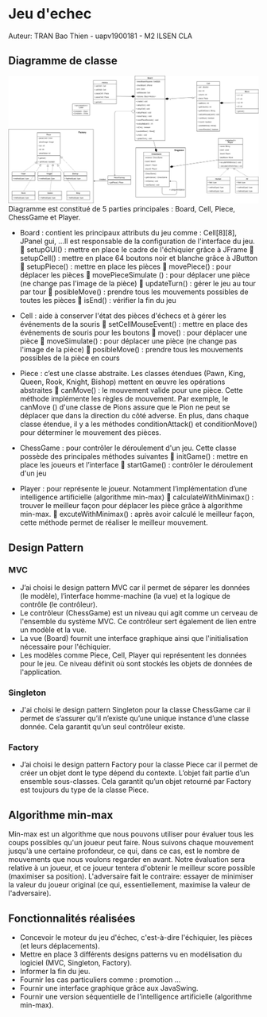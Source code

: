 # Jeu d'echec

Auteur: TRAN Bao Thien - uapv1900181 - M2 ILSEN CLA

## Diagramme de classe
![alt text](ChessDiagram.jpg)
Diagramme est constitué de 5 parties principales : Board, Cell, Piece, ChessGame et Player.

- Board : contient les principaux attributs du jeu comme : Cell[8][8], JPanel gui, …Il est responsable de la configuration de l'interface du jeu.
	setupGUI() : mettre en place le cadre de l'échiquier grâce à JFrame
	setupCell() : mettre en place 64 boutons noir et blanche grâce à JButton
	setupPiece() : mettre en place les pièces
	movePiece() : pour déplacer les pièces
	movePieceSimulate () : pour déplacer une pièce (ne change pas l'image de la pièce)
	updateTurn() : gérer le jeu au tour par tour
	posibleMove() : prendre tous les mouvements possibles de toutes les pièces
	isEnd() : vérifier la fin du jeu

- Cell : aide à conserver l'état des pièces d'échecs et à gérer les événements de la souris
	setCellMouseEvent() : mettre en place des événements de souris pour les boutons
	move() : pour déplacer une pièce
	moveSimulate() : pour déplacer une pièce (ne change pas l'image de la pièce)
	posibleMove() : prendre tous les mouvements possibles de la pièce en cours

- Piece : c’est une classe abstraite. Les classes étendues (Pawn, King, Queen, Rook, Knight, Bishop) mettent en œuvre les opérations abstraites
	canMove() : le mouvement valide pour une pièce. Cette méthode implémente les règles de mouvement. Par exemple, le canMove () d'une classe de Pions assure que le Pion ne peut se déplacer que dans la direction du côté adverse. En plus, dans chaque classe étendue, il y a les méthodes conditionAttack() et conditionMove() pour déterminer le mouvement des pièces.

- ChessGame : pour contrôler le déroulement d'un jeu. Cette classe possède des principales méthodes suivantes
	initGame() : mettre en place les joueurs et l’interface
	startGame() : contrôler le déroulement d'un jeu

- Player : pour représente le joueur. Notamment  l’implémentation d’une intelligence artificielle (algorithme min-max)
	calculateWithMinimax() : trouver le meilleur façon pour déplacer les pièce grâce à algorithme min-max.
	excuteWithMinimax() : après avoir calculé le meilleur façon, cette méthode permet de réaliser le meilleur mouvement.

## Design Pattern
### MVC
- J’ai choisi le design pattern MVC car il permet de séparer les données (le modèle), l’interface homme-machine (la vue) et la logique de contrôle (le contrôleur).
- Le contrôleur (ChessGame) est un niveau qui agit comme un cerveau de l'ensemble du système MVC. Ce contrôleur sert également de lien entre un modèle et la vue.
- La vue (Board) fournit une interface graphique ainsi que l'initialisation nécessaire pour l'échiquier.
- Les modèles comme Piece, Cell, Player qui représentent les données pour le jeu. Ce niveau définit où sont stockés les objets de données de l'application.
### Singleton
- J'ai choisi le design pattern Singleton pour la classe ChessGame car il permet de s’assurer qu’il n’existe qu’une unique instance d’une classe donnée. Cela garantit qu’un seul contrôleur existe.
### Factory
- J’ai choisi le design pattern Factory pour la classe Piece car il permet de créer un objet dont le type dépend du contexte. L’objet fait partie d’un ensemble sous-classes. Cela garantit qu’un objet retourné par Factory est toujours du type de la classe Piece.

## Algorithme min-max
Min-max est un algorithme que nous pouvons utiliser pour évaluer tous les coups possibles qu'un joueur peut faire. Nous suivons chaque mouvement jusqu'à une certaine profondeur, ce qui, dans ce cas, est le nombre de mouvements que nous voulons regarder en avant. Notre évaluation sera relative à un joueur, et ce joueur tentera d'obtenir le meilleur score possible (maximiser sa position). L'adversaire fait le contraire: essayer de minimiser la valeur du joueur original (ce qui, essentiellement, maximise la valeur de l'adversaire). 

## Fonctionnalités réalisées
- Concevoir le moteur du jeu d'échec, c'est-à-dire l'échiquier, les pièces (et leurs déplacements).
- Mettre en place 3 différents designs patterns vu en modélisation du logiciel (MVC, Singleton, Factory).
- Informer la fin du jeu.
- Fournir les cas particuliers comme : promotion …
- Fournir une interface graphique grâce aux JavaSwing.
- Fournir une version séquentielle de l’intelligence artificielle (algorithme min-max).
